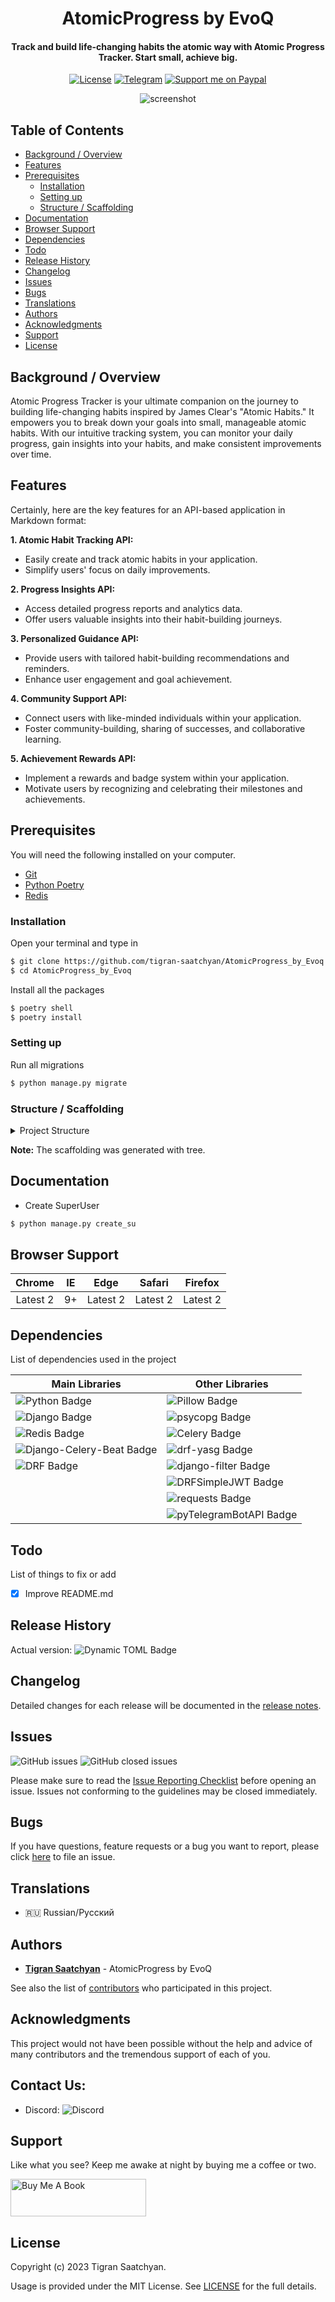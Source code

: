 <h1 align="center">AtomicProgress by EvoQ</h1>

<h4 align="center">Track and build life-changing habits the atomic way with Atomic Progress Tracker. Start small, achieve big.</h4>

<p align="center">
  <a href="https://github.com/tigran-saatchyan/AtomicProgress_by_EvoQ/blob/master/LICENSE"><img src="https://img.shields.io/github/license/tigran-saatchyan/mailcraft-by-evoq" alt="License"></a>
  <a href="https://t.me/PythonistiC"><img src="https://img.shields.io/badge/telegram-@PythonistiC-blue.svg?logo=telegram" alt="Telegram"></a>
  <a href="https://www.paypal.me/TigranSaatchyan"><img src="https://img.shields.io/badge/support-paypal-blue.svg?logo=paypal" alt="Support me on Paypal"></a>
</p>



<p align="center">
  <img src="static/readme/img.png" alt="screenshot">
</p>



## Table of Contents

* [Background / Overview](#background--overview)
* [Features](#features)
* [Prerequisites](#prerequisites)
  * [Installation](#installation)
  * [Setting up](#setting-up)
  * [Structure / Scaffolding](#structure--scaffolding)
* [Documentation](#documentation)
* [Browser Support](#browser-support)
* [Dependencies](#dependencies)
* [Todo](#todo)
* [Release History](#release-history)
* [Changelog](#changelog)
* [Issues](#issues)
* [Bugs](#bugs)
* [Translations](#translations)
* [Authors](#authors)
* [Acknowledgments](#acknowledgments)
* [Support](#support)
* [License](#license)

## Background / Overview

Atomic Progress Tracker is your ultimate companion on the journey to
building life-changing habits inspired by James Clear's
"Atomic Habits." It empowers you to break down your goals into
small, manageable atomic habits. With our intuitive tracking system,
you can monitor your daily progress, gain insights into your habits,
and make consistent improvements over time.

## Features

Certainly, here are the key features for an API-based application in Markdown format:

**1. Atomic Habit Tracking API:**
   - Easily create and track atomic habits in your application.
   - Simplify users' focus on daily improvements.

**2. Progress Insights API:**
   - Access detailed progress reports and analytics data.
   - Offer users valuable insights into their habit-building journeys.

**3. Personalized Guidance API:**
   - Provide users with tailored habit-building recommendations and reminders.
   - Enhance user engagement and goal achievement.

**4. Community Support API:**
   - Connect users with like-minded individuals within your application.
   - Foster community-building, sharing of successes, and collaborative learning.

**5. Achievement Rewards API:**
   - Implement a rewards and badge system within your application.
   - Motivate users by recognizing and celebrating their milestones and achievements.

## Prerequisites

You will need the following installed on your computer.

* [Git](https://git-scm.com/)
* [Python Poetry](https://python-poetry.org/)
* [Redis](https://redis.io/)

### Installation

Open your terminal and type in

```sh
$ git clone https://github.com/tigran-saatchyan/AtomicProgress_by_Evoq.git
$ cd AtomicProgress_by_Evoq
```

Install all the packages

```sh
$ poetry shell
$ poetry install
```

### Setting up

Run all migrations
```sh
$ python manage.py migrate
```


### Structure / Scaffolding

<details>

<summary>Project Structure</summary>

```text
        Tigran Saatchyan ~ git version 2.34.1
    -------------------------------------
    Project: AtomicProgress_by_EvoQ
    Languages:
               ● Python (97.6 %) ● HTML (2.4 %)

    Authors: 100% Tigran Saatchyan
    URL: git@github.com:tigran-saatchyan/AtomicProgress_by_EvoQ.git
    Commits: 45

    Lines of code: 1690
    Size: 164.57 KiB (69 files)
    License: MIT

AtomicProgress_by_EvoQ
├── common
│  ├── __init__.py
│  ├── constants.py
│  ├── tests.py
│  └── utils
│     └── __init__.py
├── config
│  ├── __init__.py
│  ├── asgi.py
│  ├── celery.py
│  ├── settings.py
│  ├── urls.py
│  └── wsgi.py
├── docs.py
├── fixtures
├── habits
│  ├── __init__.py
│  ├── admin.py
│  ├── apps.py
│  ├── migrations
│  │  ├── 0001_initial.py
│  │  ├── 0002_alter_habit_connected_habit.py
│  │  ├── 0003_alter_habit_options.py
│  │  ├── 0004_alter_habit_reward.py
│  │  └── __init__.py
│  ├── models.py
│  ├── paginators.py
│  ├── serializers.py
│  ├── services.py
│  ├── tasks.py
│  ├── tests.py
│  ├── urls.py
│  └── views.py
├── LICENSE
├── locations
│  ├── __init__.py
│  ├── admin.py
│  ├── apps.py
│  ├── migrations
│  │  ├── 0001_initial.py
│  │  └── __init__.py
│  ├── models.py
│  ├── serializers.py
│  ├── tests.py
│  ├── urls.py
│  └── views.py
├── manage.py
├── media
├── poetry.lock
├── pyproject.toml
├── README.md
├── requirements.txt
├── static
│  └── readme
│     └── img.png
├── telegram_bot
│  ├── __init__.py
│  ├── bot.py
│  └── user_registration.py
├── TERMS_OF_SERVICE.md
└── users
   ├── __init__.py
   ├── admin.py
   ├── apps.py
   ├── management
   │  ├── __init__.py
   │  └── commands
   │     ├── __init__.py
   │     └── create_su.py
   ├── managers.py
   ├── migrations
   │  ├── 0001_initial.py
   │  ├── 0002_alter_user_is_active.py
   │  ├── 0003_user_telegram_user_id.py
   │  └── __init__.py
   ├── models.py
   ├── serializers.py
   ├── service.py
   ├── tasks.py
   ├── templates
   │  └── users
   │     └── registration
   │        └── verification_email.html
   ├── tests.py
   ├── urls.py
   └── views.py

```

</details>


<strong>Note:</strong> The scaffolding was generated with tree.

## Documentation

  * Create SuperUser
```sh
$ python manage.py create_su
```


## Browser Support

|  Chrome  |  IE  |   Edge   |  Safari  | Firefox  |
| :------: | :--: | :------: | :------: | :------: |
| Latest 2 |  9+  | Latest 2 | Latest 2 | Latest 2 |

## Dependencies

List of dependencies used in the project

| **Main Libraries**                                                                                                                                                                                                                                                                              | **Other Libraries**                                                                                                                                                                                                                                                                            |
|-------------------------------------------------------------------------------------------------------------------------------------------------------------------------------------------------------------------------------------------------------------------------------------------------|------------------------------------------------------------------------------------------------------------------------------------------------------------------------------------------------------------------------------------------------------------------------------------------------|
| ![Python Badge](https://img.shields.io/badge/dynamic/toml?url=https%3A%2F%2Fraw.githubusercontent.com%2Ftigran-saatchyan%2FAtomicProgress_by_Evoq%2Fdevelop%2Fpyproject.toml&query=%24.tool.poetry.dependencies.python&style=flat&logo=python&label=Python)                                     | ![Pillow Badge](https://img.shields.io/badge/dynamic/toml?url=https%3A%2F%2Fraw.githubusercontent.com%2Ftigran-saatchyan%2FAtomicProgress_by_Evoq%2Fdevelop%2Fpyproject.toml&query=%24.tool.poetry.dependencies.Pillow&style=flat&label=Pillow)                                                |
| ![Django Badge](https://img.shields.io/badge/dynamic/toml?url=https%3A%2F%2Fraw.githubusercontent.com%2Ftigran-saatchyan%2FAtomicProgress_by_Evoq%2Fdevelop%2Fpyproject.toml&query=%24.tool.poetry.dependencies.Django&style=flat&logo=django&label=Django)                                     | ![psycopg Badge](https://img.shields.io/badge/dynamic/toml?url=https%3A%2F%2Fraw.githubusercontent.com%2Ftigran-saatchyan%2FAtomicProgress_by_Evoq%2Fdevelop%2Fpyproject.toml&query=%24.tool.poetry.dependencies.psycopg&style=flat&label=psycopg)                                             |
| ![Redis Badge](https://img.shields.io/badge/dynamic/toml?url=https%3A%2F%2Fraw.githubusercontent.com%2Ftigran-saatchyan%2FAtomicProgress_by_Evoq%2Fdevelop%2Fpyproject.toml&query=%24.tool.poetry.dependencies.redis&style=flat&logo=redis&label=Redis)                                         | ![Celery Badge](https://img.shields.io/badge/dynamic/toml?url=https%3A%2F%2Fraw.githubusercontent.com%2Ftigran-saatchyan%2FAtomicProgress_by_Evoq%2Fdevelop%2Fpyproject.toml&query=%24.tool.poetry.dependencies.celery&style=flat&logo=Celery&label=Celery)                                    |
| ![Django-Celery-Beat Badge](https://img.shields.io/badge/dynamic/toml?url=https%3A%2F%2Fraw.githubusercontent.com%2Ftigran-saatchyan%2FAtomicProgress_by_Evoq%2Fdevelop%2Fpyproject.toml&query=%24.tool.poetry.dependencies.django-celery-beat&logo=celery&style=flat&label=Django-Celery-Beat) | ![drf-yasg Badge](https://img.shields.io/badge/dynamic/toml?url=https%3A%2F%2Fraw.githubusercontent.com%2Ftigran-saatchyan%2FAtomicProgress_by_Evoq%2Fdevelop%2Fpyproject.toml&query=%24.tool.poetry.dependencies.drf-yasg&style=flat&label=drf-yasg)                                          |
| ![DRF Badge](https://img.shields.io/badge/dynamic/toml?url=https%3A%2F%2Fraw.githubusercontent.com%2Ftigran-saatchyan%2FAtomicProgress_by_Evoq%2Fdevelop%2Fpyproject.toml&query=%24.tool.poetry.dependencies.djangorestframework&style=flat&logo=django&label=DRF)                 | ![django-filter Badge](https://img.shields.io/badge/dynamic/toml?url=https%3A%2F%2Fraw.githubusercontent.com%2Ftigran-saatchyan%2FAtomicProgress_by_Evoq%2Fdevelop%2Fpyproject.toml&query=%24.tool.poetry.dependencies.django-filter&style=flat&logo=django&label=django-filter)               |
|                                                                                                                                                                                                                                                                                                 | ![DRFSimpleJWT Badge](https://img.shields.io/badge/dynamic/toml?url=https%3A%2F%2Fraw.githubusercontent.com%2Ftigran-saatchyan%2FAtomicProgress_by_Evoq%2Fdevelop%2Fpyproject.toml&query=%24.tool.poetry.dependencies.djangorestframework-simplejwt&logo=django&style=flat&label=DRFSimpleJWT) |
|                                                                                                                                                                                                                                                                                                 | ![requests Badge](https://img.shields.io/badge/dynamic/toml?url=https%3A%2F%2Fraw.githubusercontent.com%2Ftigran-saatchyan%2FAtomicProgress_by_Evoq%2Fdevelop%2Fpyproject.toml&query=%24.tool.poetry.dependencies.requests&style=flat&label=requests)                                          |
|                                                                                                                                                                                                                                                                                                 | ![pyTelegramBotAPI Badge](https://img.shields.io/badge/dynamic/toml?url=https%3A%2F%2Fraw.githubusercontent.com%2Ftigran-saatchyan%2FAtomicProgress_by_Evoq%2Fdevelop%2Fpyproject.toml&query=%24.tool.poetry.dependencies.pytelegrambotapi&style=flat&label=pyTelegramBotAPI)                  |


## Todo

List of things to fix or add

- [x] Improve README.md

## Release History
Actual version: ![Dynamic TOML Badge](https://img.shields.io/badge/dynamic/toml?url=https%3A%2F%2Fraw.githubusercontent.com%2Ftigran-saatchyan%2FAtomicProgress_by_Evoq%2Fdevelop%2Fpyproject.toml&query=%24.tool.poetry.version&style=flat&label=Version)

[//]: # (* 0.1.0 - Initial release)

[//]: # (  * Added dependencies compilation)

[//]: # (  * Added readme)


## Changelog

Detailed changes for each release will be documented in the
[release notes](https://github.com/users/tigran-saatchyan/projects/10/views/2).

## Issues

![GitHub issues](https://img.shields.io/github/issues/tigran-saatchyan/AtomicProgress_by_Evoq)
![GitHub closed issues](https://img.shields.io/github/issues-closed/tigran-saatchyan/AtomicProgress_by_Evoq)

Please make sure to read the [Issue Reporting Checklist](https://github.com/tigran-saatchyan/AtomicProgress_by_Evoq/issues?q=is%3Aopen) before opening an issue. Issues not conforming to the guidelines may be closed immediately.

## Bugs

If you have questions, feature requests or a bug you want to report, please click [here](https://github.com/tigran-saatchyan/AtomicProgress_by_Evoq/issues) to file an issue.

[//]: # (## Deployment)

[//]: # ()
[//]: # (Add additional notes about how to deploy this on a live system)

## Translations

* :ru: Russian/Русский

## Authors

* [**Tigran Saatchyan**](https://github.com/tigran-saatchyan) - AtomicProgress by EvoQ

See also the list of [contributors](#acknowledgments) who participated in this project.

## Acknowledgments

This project would not have been possible without the help and advice of many contributors and the tremendous support of each of you.

## Contact Us:

  * Discord: ![Discord](https://img.shields.io/discord/1152575327810363482)

## Support

Like what you see? Keep me awake at night by buying me a coffee or two.

<a href="https://www.buymeacoffee.com/saatchyan" target="_blank"><img src="https://cdn.buymeacoffee.com/buttons/v2/default-yellow.png" alt="Buy Me A Book" style="height: 60px !important;width: 217px !important;" ></a>

## License
Copyright (c) 2023 Tigran Saatchyan.

Usage is provided under the MIT License. See [LICENSE](https://github.com/tigran-saatchyan/CogniVerse_by_EvoQ/blob/master/LICENSE) for the full details.
